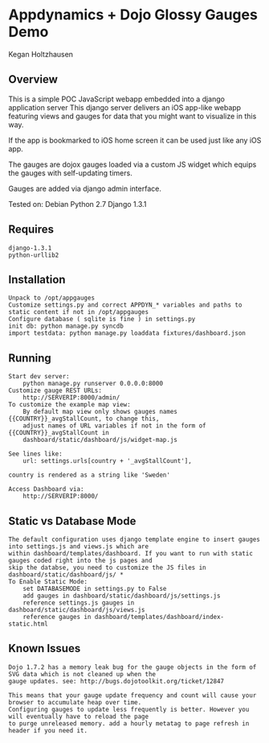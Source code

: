 Appdynamics + Dojo Glossy Gauges Demo
================================
Kegan Holtzhausen

Overview
-------------------------
This is a simple POC JavaScript webapp embedded into a django application server
This django server delivers an iOS app-like webapp featuring views and gauges for 
data that you might want to visualize in this way.

If the app is bookmarked to iOS home screen it can be used just like any iOS app.

The gauges are dojox gauges loaded via a custom JS widget which equips the gauges
with self-updating timers.

Gauges are added via django admin interface. 

Tested on:
	Debian
	Python 2.7
	Django 1.3.1

Requires
-------------------------
	django-1.3.1
	python-urllib2

Installation
-------------------------
	Unpack to /opt/appgauges
	Customize settings.py and correct APPDYN_* variables and paths to static content if not in /opt/appgauges
	Configure database ( sqlite is fine ) in settings.py
	init db: python manage.py syncdb
	import testdata: python manage.py loaddata fixtures/dashboard.json

Running
-------------------------
	Start dev server:
		python manage.py runserver 0.0.0.0:8000
	Customize gauge REST URLs:
		http://SERVERIP:8000/admin/
	To customize the example map view:
		By default map view only shows gauges names {{COUNTRY}}_avgStallCount, to change this,
		adjust names of URL variables if not in the form of {{COUNTRY}}_avgStallCount in
		dashboard/static/dashboard/js/widget-map.js

	See lines like: 
		url: settings.urls[country + '_avgStallCount'],

	country is rendered as a string like 'Sweden'

	Access Dashboard via:
		http://SERVERIP:8000/

Static vs Database Mode
-------------------------
	The default configuration uses django template engine to insert gauges into settings.js and views.js which are
	within dashboard/templates/dashboard. If you want to run with static gauges coded right into the js pages and 
	skip the databse, you need to customize the JS files in dashboard/static/dashboard/js/ *
	To Enable Static Mode:
		set DATABASEMODE in settings.py to False
		add gauges in dashboard/static/dashboard/js/settings.js 
		reference settings.js gauges in dashboard/static/dashboard/js/views.js
		reference gauges in dashboard/templates/dashboard/index-static.html

Known Issues
-------------------------
	Dojo 1.7.2 has a memory leak bug for the gauge objects in the form of SVG data which is not cleaned up when the 
	gauge updates. see: http://bugs.dojotoolkit.org/ticket/12847

	This means that your gauge update frequency and count will cause your browser to accumulate heap over time. 
	Configuring gauges to update less frequently is better. However you will eventually have to reload the page 
	to purge unreleased memory. add a hourly metatag to page refresh in header if you need it.
